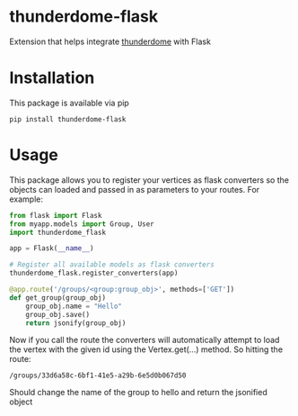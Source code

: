 thunderdome-flask
=================

Extension that helps integrate [thunderdome](https://github.com/StartTheShift/thunderdome) with Flask

Installation
============

This package is available via pip

    pip install thunderdome-flask

Usage
=====

This package allows you to register your vertices as flask converters so the
objects can loaded and passed in as parameters to your routes. For example:

```python
from flask import Flask
from myapp.models import Group, User
import thunderdome_flask

app = Flask(__name__)

# Register all available models as flask converters
thunderdome_flask.register_converters(app)

@app.route('/groups/<group:group_obj>', methods=['GET'])
def get_group(group_obj)
    group_obj.name = "Hello"
    group_obj.save()
    return jsonify(group_obj)
```

Now if you call the route the converters will automatically attempt to load
the vertex with the given id using the Vertex.get(...) method. So hitting the
route:

    /groups/33d6a58c-6bf1-41e5-a29b-6e5d0b067d50

Should change the name of the group to hello and return the jsonified object